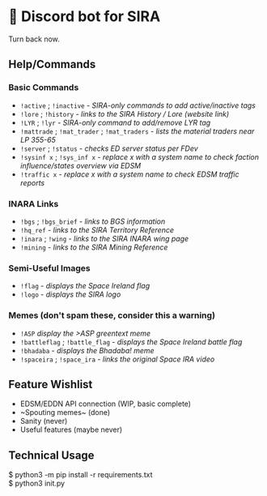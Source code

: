 # :robot: Discord bot for SIRA

Turn back now.

## Help/Commands

### Basic Commands

- `!active` ; `!inactive` - *SIRA-only commands to add active/inactive tags*
- `!lore` ; `!history` - *links to the SIRA History / Lore (website link)*
- `!LYR` ; `!lyr` - *SIRA-only command to add/remove LYR tag*
- `!mattrade` ; `!mat_trader` ; `!mat_traders` - *lists the material traders near LP 355-65*
- `!server` ; `!status` - *checks ED server status per FDev*
- `!sysinf x` ; `!sys_inf x` - *replace x with a system name to check faction influence/states overview via EDSM*
- `!traffic x` - *replace x with a system name to check EDSM traffic reports*

### INARA Links

- `!bgs` ; `!bgs_brief` - *links to BGS information*
- `!hq_ref` - *links to the SIRA Territory Reference*
- `!inara` ; `!wing` - *links to the SIRA INARA wing page*
- `!mining` - *links to the SIRA Mining Reference*

### Semi-Useful Images

- `!flag` - *displays the Space Ireland flag*
- `!logo` - *displays the SIRA logo*

### Memes (don't spam these, consider this a warning)

- `!ASP` *display the >ASP greentext meme*
- `!battleflag` ; `!battle_flag` - *displays the Space Ireland battle flag*
- `!bhadaba` - *displays the Bhadaba! meme*
- `!spaceira` ; `!space_ira` - *links the original Space IRA video*

## Feature Wishlist

- EDSM/EDDN API connection (WIP, basic complete)
- ~Spouting memes~ (done)
- Sanity (never)
- Useful features (maybe never)

## Technical Usage

$ python3 -m pip install -r requirements.txt\
$ python3 init.py
